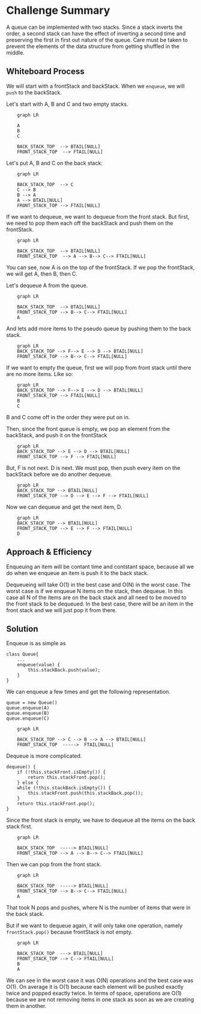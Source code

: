 # Challenge Summary

A queue can be implemented with two stacks. Since a stack inverts the order, a second stack can have the effect of inverting a second time and preserving the first in first out nature of the queue. Care must be taken to prevent the elements of the data structure from getting shuffled in the middle.

## Whiteboard Process

We will start with a frontStack and backStack. When we `enqueue`, we will `push` to the backStack.

Let's start with A, B and C and two empty stacks.

```mermaid
    graph LR

    A
    B
    C

    BACK_STACK_TOP  --> BTAIL[NULL]
    FRONT_STACK_TOP  --> FTAIL[NULL]

```

Let's put A, B and C on the back stack:

```mermaid
    graph LR

    BACK_STACK_TOP  --> C
    C --> B
    B --> A
    A --> BTAIL[NULL]
    FRONT_STACK_TOP --> FTAIL[NULL]

```

If we want to dequeue, we want to dequeue from the front stack. But first, we need to pop them each off the backStack and push them on the frontStack.

```mermaid
    graph LR

    BACK_STACK_TOP  --> BTAIL[NULL]
    FRONT_STACK_TOP  --> A --> B--> C--> FTAIL[NULL]

```

You can see, now A is on the top of the frontStack. If we pop the frontStack, we will get A, then B, then C.

Let's dequeue A from the queue.

```mermaid
    graph LR

    BACK_STACK_TOP  --> BTAIL[NULL]
    FRONT_STACK_TOP --> B--> C--> FTAIL[NULL]
    A
```

And lets add more items to the pseudo queue by pushing them to the back stack.

```mermaid
    graph LR
    BACK_STACK_TOP --> F--> E --> D --> BTAIL[NULL]
    FRONT_STACK_TOP --> B--> C--> FTAIL[NULL]
```

If we want to empty the queue, first we will pop from front stack until there are no more items. Like so:

```mermaid
    graph LR
    BACK_STACK_TOP --> F--> E --> D --> BTAIL[NULL]
    FRONT_STACK_TOP --> FTAIL[NULL]
    B
    C

```

B and C come off in the order they were put on in.

Then, since the front queue is empty, we pop an element from the backStack, and push it on the frontStack

```mermaid
    graph LR
    BACK_STACK_TOP --> E --> D --> BTAIL[NULL]
    FRONT_STACK_TOP --> F --> FTAIL[NULL]

```

But, F is not next. D is next. We must pop, then push every item on the backStack before we do another dequeue.

```mermaid
    graph LR
    BACK_STACK_TOP --> BTAIL[NULL]
    FRONT_STACK_TOP --> D --> E --> F --> FTAIL[NULL]
```

Now we can dequeue and get the next item, D.

```mermaid
    graph LR
    BACK_STACK_TOP --> BTAIL[NULL]
    FRONT_STACK_TOP --> E --> F --> FTAIL[NULL]
    D
```

## Approach & Efficiency

Enqueuing an item will be contant time and contstant space, because all we do when we enqueue an item is push it to the back stack.

Dequeueing will take O(1) in the best case and O(N) in the worst case. The worst case is if we enqueue N items on the stack, then dequeue. In this case all N of the items are on the back stack and all need to be moved to the front stack to be dequeued. In the best case, there will be an item in the front stack and we will just pop it from there.

## Solution

Enqueue is as simple as

    class Queue{
        ...
        enqueue(value) {
            this.stackBack.push(value);
        }
    }

We can enqueue a few times and get the following representation.

    queue = new Queue()
    queue.enqueue(A)
    queue.enqueue(B)
    queue.enqueue(C)

```mermaid
    graph LR

    BACK_STACK_TOP --> C --> B --> A --> BTAIL[NULL]
    FRONT_STACK_TOP  ----->  FTAIL[NULL]

```

Dequeue is more complicated.

    dequeue() {
        if (!this.stackFront.isEmpty()) {
            return this.stackFront.pop();
        } else {
        while (!this.stackBack.isEmpty()) {
            this.stackFront.push(this.stackBack.pop());
        }
        return this.stackFront.pop();
    }

Since the front stack is empty, we have to dequeue all the items on the back stack first.

```mermaid
    graph LR

    BACK_STACK_TOP  -----> BTAIL[NULL]
    FRONT_STACK_TOP --> A --> B--> C--> FTAIL[NULL]
```

Then we can pop from the front stack.

```mermaid
    graph LR

    BACK_STACK_TOP  -----> BTAIL[NULL]
    FRONT_STACK_TOP --> B--> C--> FTAIL[NULL]
    A
```

That took N pops and pushes, where N is the number of items that were in the back stack.

But if we want to dequeue again, it will only take one operation, namely `frontStack.pop()` because frontStack is not empty.

```mermaid
    graph LR

    BACK_STACK_TOP  ---> BTAIL[NULL]
    FRONT_STACK_TOP --> C--> FTAIL[NULL]
    B
    A
```

We can see in the worst case it was O(N) operations and the best case was O(1). On average it is O(1) because each element will be pushed exactly twice and popped exactly twice. In terms of space, operations are O(1) because we are not removing items in one stack as soon as we are creating them in another.
